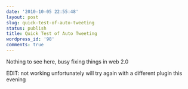 ```yaml
---
date: '2010-10-05 22:55:48'
layout: post
slug: quick-test-of-auto-tweeting
status: publish
title: Quick Test of Auto Tweeting
wordpress_id: '98'
comments: true
---
```


Nothing to see here, busy fixing things in web 2.0

EDIT: not working unfortunately will try again with a different plugin this evening
